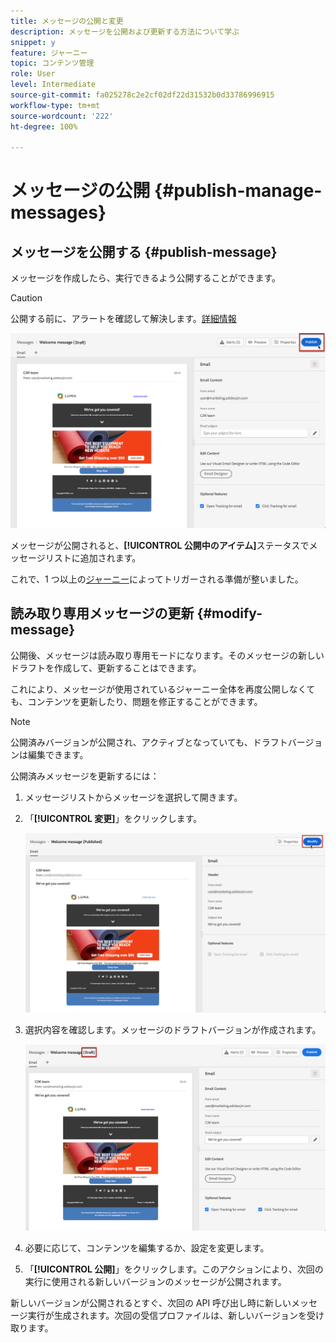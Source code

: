 ```yaml
---
title: メッセージの公開と変更
description: メッセージを公開および更新する方法について学ぶ
snippet: y
feature: ジャーニー
topic: コンテンツ管理
role: User
level: Intermediate
source-git-commit: fa025278c2e2cf02df22d31532b0d33786996915
workflow-type: tm+mt
source-wordcount: '222'
ht-degree: 100%

---
```


# メッセージの公開 {#publish-manage-messages}

## メッセージを公開する {#publish-message}

メッセージを作成したら、実行できるよう公開することができます。

>[!CAUTION]
>
>公開する前に、アラートを確認して解決します。[詳細情報](alerts.md)

![](assets/publish-message.png)

メッセージが公開されると、**[!UICONTROL 公開中のアイテム]**&#x200B;ステータスでメッセージリストに追加されます。

これで、1 つ以上の[ジャーニー](building-journeys/journey.md)によってトリガーされる準備が整いました。

## 読み取り専用メッセージの更新 {#modify-message}

公開後、メッセージは読み取り専用モードになります。そのメッセージの新しいドラフトを作成して、更新することはできます。

これにより、メッセージが使用されているジャーニー全体を再度公開しなくても、コンテンツを更新したり、問題を修正することができます。

>[!NOTE]
>
>公開済みバージョンが公開され、アクティブとなっていても、ドラフトバージョンは編集できます。

公開済みメッセージを更新するには：

1. メッセージリストからメッセージを選択して開きます。

1. 「**[!UICONTROL 変更]**」をクリックします。

   ![](assets/message-modify.png)

1. 選択内容を確認します。メッセージのドラフトバージョンが作成されます。

   ![](assets/message-modify-v2.png)

1. 必要に応じて、コンテンツを編集するか、設定を変更します。
1. 「**[!UICONTROL 公開]**」をクリックします。このアクションにより、次回の実行に使用される新しいバージョンのメッセージが公開されます。

新しいバージョンが公開されるとすぐ、次回の API 呼び出し時に新しいメッセージ実行が生成されます。次回の受信プロファイルは、新しいバージョンを受け取ります。

<!--For batch messages, the audience/segment being processed in the previous execution will not be affected by the new version. Only the next incoming API call with an audience/segment will generate a new message execution with the new version. -->
